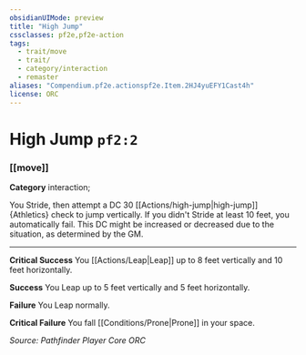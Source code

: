 ```yaml
---
obsidianUIMode: preview
title: "High Jump"
cssclasses: pf2e,pf2e-action
tags:
  - trait/move
  - trait/
  - category/interaction
  - remaster
aliases: "Compendium.pf2e.actionspf2e.Item.2HJ4yuEFY1Cast4h"
license: ORC
---
```

# High Jump `pf2:2`

### [[move]]

**Category** interaction; 




You Stride, then attempt a DC 30 [[Actions/high-jump|high-jump]]{Athletics} check to jump vertically. If you didn't Stride at least 10 feet, you automatically fail. This DC might be increased or decreased due to the situation, as determined by the GM.

* * *

**Critical Success** You [[Actions/Leap|Leap]] up to 8 feet vertically and 10 feet horizontally.

**Success** You Leap up to 5 feet vertically and 5 feet horizontally.

**Failure** You Leap normally.

**Critical Failure** You fall [[Conditions/Prone|Prone]] in your space.

*Source: Pathfinder Player Core*
*ORC*